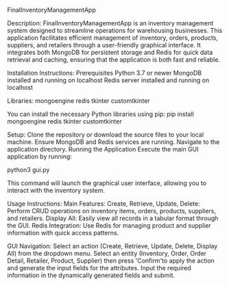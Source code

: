 FinalInventoryManagementApp


Description:
FinalInventoryManagementApp is an inventory management system designed to streamline operations for warehousing businesses. This application facilitates efficient management of inventory, orders, products, suppliers, and retailers through a user-friendly graphical interface. It integrates both MongoDB for persistent storage and Redis for quick data retrieval and caching, ensuring that the application is both fast and reliable.

Installation Instructions:
Prerequisites
Python 3.7 or newer
MongoDB installed and running on localhost
Redis server installed and running on localhost

Libraries:
mongoengine
redis
tkinter
customtkinter

You can install the necessary Python libraries using pip:
pip install mongoengine redis tkinter customtkinter

Setup:
Clone the repository or download the source files to your local machine.
Ensure MongoDB and Redis services are running.
Navigate to the application directory.
Running the Application
Execute the main GUI application by running:

python3 gui.py

This command will launch the graphical user interface, allowing you to interact with the inventory system.

Usage Instructions:
Main Features:
Create, Retrieve, Update, Delete: Perform CRUD operations on inventory items, orders, products, suppliers, and retailers.
Display All: Easily view all records in a tabular format through the GUI.
Redis Integration: Use Redis for managing product and supplier information with quick access patterns.

GUI Navigation:
Select an action (Create, Retrieve, Update, Delete, Display All) from the dropdown menu.
Select an entity (Inventory, Order, Order Detail, Retailer, Product, Supplier) then press 'Confirm'to  apply the action and generate the input fields for the attributes.
Input the required information in the dynamically generated fields and submit.
